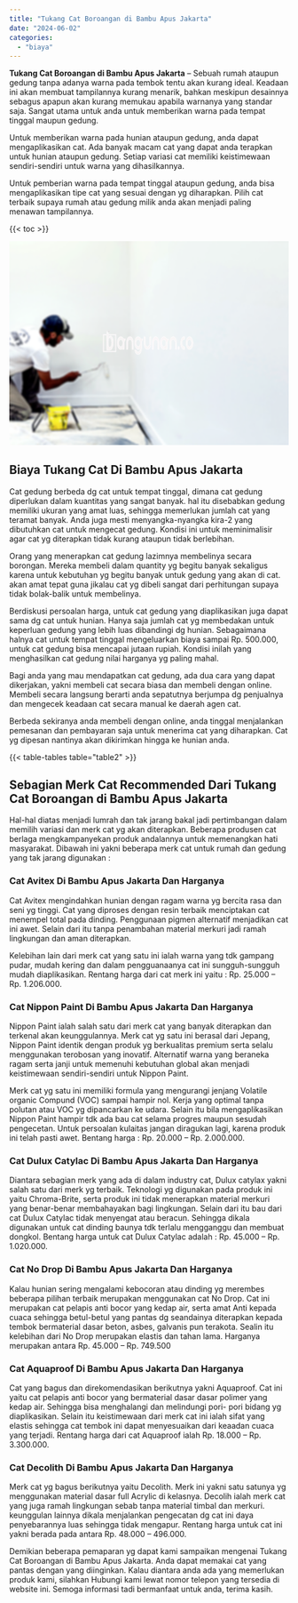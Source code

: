 ```yaml
---
title: "Tukang Cat Boroangan di Bambu Apus Jakarta"
date: "2024-06-02"
categories: 
  - "biaya"
---
```


**Tukang Cat Boroangan di Bambu Apus Jakarta** – Sebuah rumah ataupun gedung tanpa adanya warna pada tembok tentu akan kurang ideal. Keadaan ini akan membuat tampilannya kurang menarik, bahkan meskipun desainnya sebagus apapun akan kurang memukau apabila warnanya yang standar saja. Sangat utama untuk anda untuk memberikan warna pada tempat tinggal maupun gedung.

Untuk memberikan warna pada hunian ataupun gedung, anda dapat mengaplikasikan cat. Ada banyak macam cat yang dapat anda terapkan untuk hunian ataupun gedung. Setiap variasi cat memiliki keistimewaan sendiri-sendiri untuk warna yang dihasilkannya.

Untuk pemberian warna pada tempat tinggal ataupun gedung, anda bisa mengaplikasikan tipe cat yang sesuai dengan yg diharapkan. Pilih cat terbaik supaya rumah atau gedung milik anda akan menjadi paling menawan tampilannya.

{{< toc >}}

![Tukang Cat Boroangan di Bambu Apus Jakarta](/images/jasa-cat-murah41.png)

## Biaya Tukang Cat Di Bambu Apus Jakarta

Cat gedung berbeda dg cat untuk tempat tinggal, dimana cat gedung diperlukan dalam kuantitas yang sangat banyak. hal itu disebabkan gedung memiliki ukuran yang amat luas, sehingga memerlukan jumlah cat yang teramat banyak. Anda juga mesti menyangka-nyangka kira-2 yang dibutuhkan cat untuk mengecat gedung. Kondisi ini untuk meminimalisir agar cat yg diterapkan tidak kurang ataupun tidak berlebihan.

Orang yang menerapkan cat gedung lazimnya membelinya secara borongan. Mereka membeli dalam quantity yg begitu banyak sekaligus karena untuk kebutuhan yg begitu banyak untuk gedung yang akan di cat. akan amat tepat guna jikalau cat yg dibeli sangat dari perhitungan supaya tidak bolak-balik untuk membelinya.

Berdiskusi persoalan harga, untuk cat gedung yang diaplikasikan juga dapat sama dg cat untuk hunian. Hanya saja jumlah cat yg membedakan untuk keperluan gedung yang lebih luas dibandingi dg hunian. Sebagaimana halnya cat untuk tempat tinggal mengeluarkan biaya sampai Rp. 500.000, untuk cat gedung bisa mencapai jutaan rupiah. Kondisi inilah yang menghasilkan cat gedung nilai harganya yg paling mahal.

Bagi anda yang mau mendapatkan cat gedung, ada dua cara yang dapat dikerjakan, yakni membeli cat secara biasa dan membeli dengan online. Membeli secara langsung berarti anda sepatutnya berjumpa dg penjualnya dan mengecek keadaan cat secara manual ke daerah agen cat.

Berbeda sekiranya anda membeli dengan online, anda tinggal menjalankan pemesanan dan pembayaran saja untuk menerima cat yang diharapkan. Cat yg dipesan nantinya akan dikirimkan hingga ke hunian anda.

{{< table-tables table="table2" >}}

## Sebagian Merk Cat Recommended Dari Tukang Cat Boroangan di Bambu Apus Jakarta

Hal-hal diatas menjadi lumrah dan tak jarang bakal jadi pertimbangan dalam memilih variasi dan merk cat yg akan diterapkan. Beberapa produsen cat berlaga mengkampanyekan produk andalannya untuk memenangkan hati masyarakat. Dibawah ini yakni beberapa merk cat untuk rumah dan gedung yang tak jarang digunakan :

### Cat Avitex Di Bambu Apus Jakarta Dan Harganya

Cat Avitex mengindahkan hunian dengan ragam warna yg bercita rasa dan seni yg tinggi. Cat yang diproses dengan resin terbaik menciptakan cat menempel total pada dinding. Penggunaan pigmen alternatif menjadikan cat ini awet. Selain dari itu tanpa penambahan material merkuri jadi ramah lingkungan dan aman diterapkan.

Kelebihan lain dari merk cat yang satu ini ialah warna yang tdk gampang pudar, mudah kering dan dalam pengguanaanya cat ini sungguh-sungguh mudah diaplikasikan. Rentang harga dari cat merk ini yaitu : Rp. 25.000 – Rp. 1.206.000.

### Cat Nippon Paint Di Bambu Apus Jakarta Dan Harganya

Nippon Paint ialah salah satu dari merk cat yang banyak diterapkan dan terkenal akan keunggulannya. Merk cat yg satu ini berasal dari Jepang, Nippon Paint identik dengan produk yg berkualitas premium serta selalu menggunakan terobosan yang inovatif. Alternatif warna yang beraneka ragam serta janji untuk memenuhi kebutuhan global akan menjadi keistimewaan sendiri-sendiri untuk Nippon Paint.

Merk cat yg satu ini memiliki formula yang mengurangi jenjang Volatile organic Compund (VOC) sampai hampir nol. Kerja yang optimal tanpa polutan atau VOC yg dipancarkan ke udara. Selain itu bila mengaplikasikan Nippon Paint hampir tdk ada bau cat selama progres maupun sesudah pengecetan. Untuk persoalan kulaitas jangan diragukan lagi, karena produk ini telah pasti awet. Bentang harga : Rp. 20.000 – Rp. 2.000.000.

### Cat Dulux Catylac Di Bambu Apus Jakarta Dan Harganya

Diantara sebagian merk yang ada di dalam industry cat, Dulux catylax yakni salah satu dari merk yg terbaik. Teknologi yg digunakan pada produk ini yaitu Chroma-Brite, serta produk ini tidak menerapkan material merkuri yang benar-benar membahayakan bagi lingkungan. Selain dari itu bau dari cat Dulux Catylac tidak menyengat atau beracun. Sehingga dikala digunakan untuk cat dinding baunya tdk terlalu mengganggu dan membuat dongkol. Bentang harga untuk cat Dulux Catylac adalah : Rp. 45.000 – Rp. 1.020.000.

### Cat No Drop Di Bambu Apus Jakarta Dan Harganya

Kalau hunian sering mengalami kebocoran atau dinding yg merembes beberapa pilihan terbaik merupakan menggunakan cat No Drop. Cat ini merupakan cat pelapis anti bocor yang kedap air, serta amat Anti kepada cuaca sehingga betul-betul yang pantas dg seandainya diterapkan kepada tembok bermaterial dasar beton, asbes, galvanis pun terakota. Sealin itu kelebihan dari No Drop merupakan elastis dan tahan lama. Harganya merupakan antara Rp. 45.000 – Rp. 749.500

### Cat Aquaproof Di Bambu Apus Jakarta Dan Harganya

Cat yang bagus dan direkomendasikan berikutnya yakni Aquaproof. Cat ini yaitu cat pelapis anti bocor yang bermaterial dasar dasar polimer yang kedap air. Sehingga bisa menghalangi dan melindungi pori- pori bidang yg diaplikasikan. Selain itu keistimewaan dari merk cat ini ialah sifat yang elastis sehingga cat tembok ini dapat menyesuaikan dari keaadan cuaca yang terjadi. Rentang harga dari cat Aquaproof ialah Rp. 18.000 – Rp. 3.300.000.

### Cat Decolith Di Bambu Apus Jakarta Dan Harganya

Merk cat yg bagus berikutnya yaitu Decolith. Merk ini yakni satu satunya yg menggunakan material dasar full Acrylic di kelasnya. Decolih ialah merk cat yang juga ramah lingkungan sebab tanpa material timbal dan merkuri. keunggulan lainnya dikala menjalankan pengecatan dg cat ini daya penyebarannya luas sehingga tidak mengapur. Rentang harga untuk cat ini yakni berada pada antara Rp. 48.000 – 496.000.

Demikian beberapa pemaparan yg dapat kami sampaikan mengenai Tukang Cat Boroangan di Bambu Apus Jakarta. Anda dapat memakai cat yang pantas dengan yang diinginkan. Kalau diantara anda ada yang memerlukan produk kami, silahkan Hubungi kami lewat nomor telepon yang tersedia di website ini. Semoga informasi tadi bermanfaat untuk anda, terima kasih.
